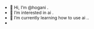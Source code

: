 - 👋 Hi, I’m @hogani .
- 👀 I’m interested in ai .
- 🌱 I’m currently learning how to use ai ..
- 
  

<!---
hogani/hogani is a ✨ special ✨ repository because its `README.md` (this file) appears on your GitHub profile.
You can click the Preview link to take a look at your changes.
--->
